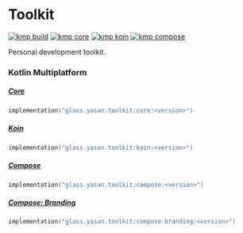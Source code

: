 # Toolkit

[![kmp build](https://img.shields.io/github/actions/workflow/status/yasanglass/toolkit/build.yml?label=kmp%20build)](https://github.com/yasanglass/toolkit/actions/workflows/build.yml)
[![kmp core](https://img.shields.io/maven-central/v/glass.yasan.toolkit/core?label=kmp%20core)](https://central.sonatype.com/artifact/glass.yasan.toolkit/core)
[![kmp koin](https://img.shields.io/maven-central/v/glass.yasan.toolkit/koin?label=kmp%20koin)](https://central.sonatype.com/artifact/glass.yasan.toolkit/koin)
[![kmp compose](https://img.shields.io/maven-central/v/glass.yasan.toolkit/compose?label=kmp%20compose)](https://central.sonatype.com/artifact/glass.yasan.toolkit/compose)

Personal development toolkit.

### Kotlin Multiplatform

##### [Core](https://github.com/yasanglass/toolkit/tree/main/kotlin-multiplatform/core)

```kotlin
implementation("glass.yasan.toolkit:core:<version>")
```

##### [Koin](https://github.com/yasanglass/toolkit/tree/main/kotlin-multiplatform/koin)

```kotlin
implementation("glass.yasan.toolkit:koin:<version>")
```

##### [Compose](https://github.com/yasanglass/toolkit/tree/main/kotlin-multiplatform/compose)

```kotlin
implementation("glass.yasan.toolkit:compose:<version>")
```

##### [Compose: Branding](https://github.com/yasanglass/toolkit/tree/main/kotlin-multiplatform/compose/branding)

```kotlin
implementation("glass.yasan.toolkit:compose-branding:<version>")
```